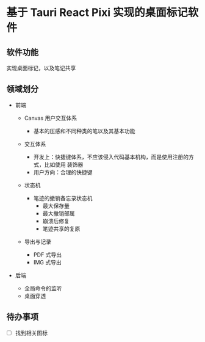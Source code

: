 # 基于 Tauri React Pixi 实现的桌面标记软件

## 软件功能
实现桌面标记，以及笔记共享

## 领域划分
- 前端
  - Canvas 用户交互体系
    - 基本的压感和不同种类的笔以及其基本功能
  
  - 交互体系
    - 开发上：快捷键体系，不应该侵入代码基本机构，而是使用注册的方式，比如使用 装饰器
    - 用户方向：合理的快捷键
  
  - 状态机
    - 笔迹的撤销备忘录状态机
      - 最大保存量
      - 最大撤销部属
      - 崩溃后修复
      - 笔迹共享的复原

  - 导出与记录
    - PDF 式导出
    - IMG 式导出


- 后端
  - 全局命令的监听
  - 桌面穿透 
## 待办事项
- [ ] 找到相关图标